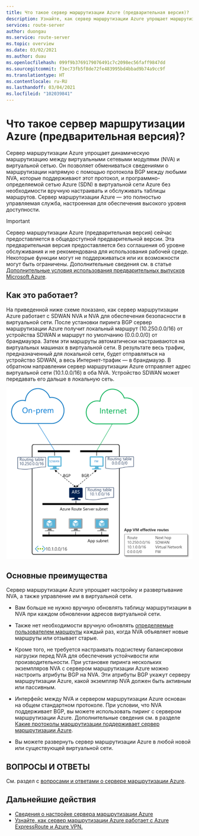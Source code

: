 ```yaml
---
title: Что такое сервер маршрутизации Azure (предварительная версия)?
description: Узнайте, как сервер маршрутизации Azure упрощает маршрутизацию между виртуальными сетевыми модулями (NVA) и виртуальной сетью.
services: route-server
author: duongau
ms.service: route-server
ms.topic: overview
ms.date: 03/02/2021
ms.author: duau
ms.openlocfilehash: 099f9b3769179076491c7c2098ec56faff9847dd
ms.sourcegitcommit: f3ec73fb5f8de72fe483995bd4bbad9b74a9cc9f
ms.translationtype: HT
ms.contentlocale: ru-RU
ms.lasthandoff: 03/04/2021
ms.locfileid: "102039841"
---
```

# <a name="what-is-azure-route-server-preview"></a>Что такое сервер маршрутизации Azure (предварительная версия)? 

Сервер маршрутизации Azure упрощает динамическую маршрутизацию между виртуальными сетевыми модулями (NVA) и виртуальной сетью. Он позволяет обмениваться сведениями о маршрутизации напрямую с помощью протокола BGP между любыми NVA, которые поддерживают этот протокол, и программно-определяемой сетью Azure (SDN) в виртуальной сети Azure без необходимости вручную настраивать и обслуживать таблицы маршрутов. Сервер маршрутизации Azure — это полностью управляемая служба, настроенная для обеспечения высокого уровня доступности.

> [!IMPORTANT]
> Сервер маршрутизации Azure (предварительная версия) сейчас предоставляется в общедоступной предварительной версии.
> Эта предварительная версия предоставляется без соглашения об уровне обслуживания и не рекомендована для использования рабочей среде. Некоторые функции могут не поддерживаться или их возможности могут быть ограничены.
> Дополнительные сведения см. в статье [Дополнительные условия использования предварительных выпусков Microsoft Azure](https://azure.microsoft.com/support/legal/preview-supplemental-terms/).

## <a name="how-does-it-work"></a>Как это работает?

На приведенной ниже схеме показано, как сервер маршрутизации Azure работает с SDWAN NVA и NVA для обеспечения безопасности в виртуальной сети. После установки пиринга BGP сервер маршрутизации Azure получит локальный маршрут (10.250.0.0/16) от устройства SDWAN и маршрут по умолчанию (0.0.0.0/0) от брандмауэра. Затем эти маршруты автоматически настраиваются на виртуальных машинах в виртуальной сети. В результате весь трафик, предназначенный для локальной сети, будет отправляться на устройство SDWAN, а весь Интернет-трафик — в брандмауэр. В обратном направлении сервер маршрутизации Azure отправляет адрес виртуальной сети (10.1.0.0/16) в оба NVA. Устройство SDWAN может передавать его дальше в локальную сеть.

![Схема, на которой показан сервер маршрутизации Azure, настроенный в виртуальной сети.](./media/overview/route-server-overview.png)

## <a name="key-benefits"></a>Основные преимущества 

Сервер маршрутизации Azure упрощает настройку и развертывание NVA, а также управление им в виртуальной сети.  

* Вам больше не нужно вручную обновлять таблицу маршрутизации в NVA при каждом обновлении адресов виртуальной сети. 

* Также нет необходимости вручную обновлять [определяемые пользователем маршруты](../virtual-network/virtual-networks-udr-overview.md) каждый раз, когда NVA объявляет новые маршруты или отзывает старые. 

* Кроме того, не требуется настраивать подсистему балансировки нагрузки перед NVA для обеспечения устойчивости или производительности. При установке пиринга нескольких экземпляров NVA с сервером маршрутизации Azure можно настроить атрибуты BGP на NVA. Эти атрибуты BGP укажут серверу маршрутизации Azure, какой экземпляр NVA должен быть активным или пассивным. 

* Интерфейс между NVA и сервером маршрутизации Azure основан на общем стандартном протоколе. При условии, что NVA поддерживает BGP, вы можете использовать пиринг с сервером маршрутизации Azure. Дополнительные сведения см. в разделе [Какие протоколы маршрутизации поддерживает сервер маршрутизации Azure](route-server-faq.md#protocol).

* Вы можете развернуть сервер маршрутизации Azure в любой новой или существующей виртуальной сети. 

## <a name="faq"></a>ВОПРОСЫ И ОТВЕТЫ

См. раздел с [вопросами и ответами о сервере маршрутизации Azure](route-server-faq.md).

## <a name="next-steps"></a>Дальнейшие действия

- [Сведения о настройке сервера маршрутизации Azure](quickstart-configure-route-server-powershell.md)
- [Узнайте, как сервер маршрутизации Azure работает с Azure ExpressRoute и Azure VPN.](expressroute-vpn-support.md)
